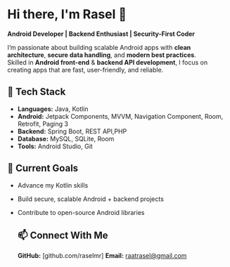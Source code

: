 # Hi there, I'm Rasel 👋

**Android Developer | Backend Enthusiast | Security-First Coder**

I’m passionate about building scalable Android apps with **clean architecture**, **secure data handling**, and **modern best practices**.  
Skilled in **Android front-end** & **backend API development**, I focus on creating apps that are fast, user-friendly, and reliable.

## 🚀 Tech Stack
- **Languages:** Java, Kotlin
- **Android:** Jetpack Components, MVVM, Navigation Component, Room, Retrofit, Paging 3
-  **Backend:** Spring Boot, REST API,PHP
-   **Database:** MySQL, SQLite, Room
-   **Tools:** Android Studio, Git

  ## 📌 Current Goals
- Advance my Kotlin skills  
- Build secure, scalable Android + backend projects  
- Contribute to open-source Android libraries



  ## 📫 Connect With Me
  **GitHub:** [github.com/raselmr]
  **Email:** raatrasel@gmail.com
  

